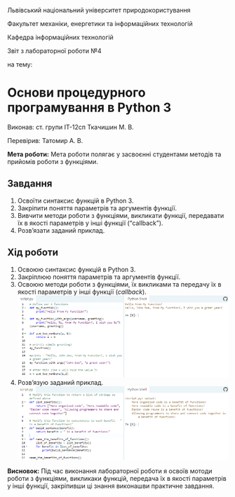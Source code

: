 Львівський національний університет природокористування

Факультет механіки, енергетики та інформаційних технологій

Кафедра інформаційних технологій

Звіт з лабораторної роботи №4

на тему: 

# Основи процедурного програмування в Python 3

Виконав: ст. групи ІТ-12сп Ткачишин М. В.

Перевірив: Татомир А. В.

**Мета роботи:** Мета роботи полягає у засвоєнні студентами методів та прийомів роботи
з функціями.

## Завдання
1. Освоїти синтаксис функцій в Python 3.
2. Закріпити поняття параметрів та аргументів функції.
3. Вивчити методи роботи з функціями, викликати функції, передавати їх
в якості параметрів у інші функції (“callback”).
4. Розв’язати заданий приклад.

## Хід роботи
1. Освоюю синтаксис функцій в Python 3.
2. Закріплюю поняття параметрів та аргументів функції.
3. Освоюю методи роботи з функціями, їх викликами та передачу їх
в якості параметрів у інші функції (*callback*).
![image](images/p4_1.png)
4. Розв’язую заданий приклад.
![image](images/p4_2.png)

**Висновок:** Під час виконання лабораторної роботи я освоїв мотоди роботи з функціями, викликаки функцій, передача їх
в якості параметрів у інші функції, закріпивши ці знання виконашви практичне завдання.